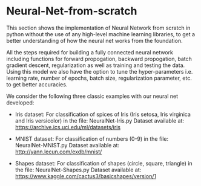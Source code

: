 # Neural-Net-from-scratch

This section shows the implementation of Neural Network from scratch in python without the use of any high-level machine learning libraries, to get a better understanding of how the neural net works from the foundation.

All the steps required for building a fully connected neural network including functions for forward propogation, backward propogation, batch gradient descent, regularization as well as training and testing the data. Using this model we also have the option to tune the hyper-parameters i.e. learning rate, number of epochs, batch size, regularization parameter, etc. to get better accuracies.

We consider the following three classic examples with our neural net developed:
* Iris dataset: For classification of spices of Iris (Iris setosa, Iris virginica and Iris versicolor) in the file: NeuralNet-Iris.py
Dataset available at: https://archive.ics.uci.edu/ml/datasets/iris

* MNIST dataset: For classification of numbers (0-9) in the file: NeuralNet-MNIST.py
Dataset available at: http://yann.lecun.com/exdb/mnist/

* Shapes dataset: For classification of shapes (circle, square, triangle) in the file: NeuralNet-Shapes.py
Dataset available at: https://www.kaggle.com/cactus3/basicshapes/version/1
